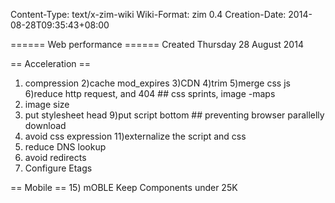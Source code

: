 Content-Type: text/x-zim-wiki
Wiki-Format: zim 0.4
Creation-Date: 2014-08-28T09:35:43+08:00

====== Web performance ======
Created Thursday 28 August 2014

== Acceleration ==
1) compression
2)cache mod_expires
3)CDN
4)trim
5)merge css js
6)reduce http request, and 404 ## css sprints, image -maps 
7) image size
8) put stylesheet head
9)put script bottom ## preventing browser parallelly download
10) avoid css expression
11)externalize the script and css
12) reduce DNS lookup
13) avoid redirects
14) Configure Etags

== Mobile ==
15) mOBLE Keep Components under 25K

